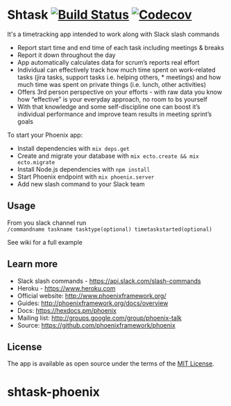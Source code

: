 # Shtask [![Build Status](https://travis-ci.org/radekstasiak/shtask-phoenix.svg?branch=develop)](https://travis-ci.org/radekstasiak/shtask-phoenix) <a href="https://codecov.io/gh/radekstasiak/shtask-phoenix"> <img src="https://codecov.io/gh/radekstasiak/shtask-phoenix/branch/develop/graph/badge.svg" alt="Codecov" />
</a>

It's a timetracking app intended to work along with Slack slash commands

* Report start time and end time of each task including meetings & breaks
* Report it down throughout the day
* App automatically calculates data for scrum’s reports real effort
* Individual can effectively track how much time spent on work-related tasks (jira tasks, support tasks i.e. helping others, * meetings) and how much time was spent on private things (i.e. lunch, other activities)
* Offers 3rd person perspective on your efforts -  with raw data you know how “effective” is your everyday approach, no room to bs yourself
* With that knowledge and some self-discipline one can boost it’s individual performance and improve team results in meeting sprint’s goals


To start your Phoenix app:

  * Install dependencies with `mix deps.get`
  * Create and migrate your database with `mix ecto.create && mix ecto.migrate`
  * Install Node.js dependencies with `npm install`
  * Start Phoenix endpoint with `mix phoenix.server`
  * Add new slash command to your Slack team

## Usage
From you slack channel run </br>
```/commandname taskname tasktype(optional) timetaskstarted(optional)```

See wiki for a full example
## Learn more
  * Slack slash commands - https://api.slack.com/slash-commands
  * Heroku - https://www.heroku.com
  * Official website: http://www.phoenixframework.org/
  * Guides: http://phoenixframework.org/docs/overview
  * Docs: https://hexdocs.pm/phoenix
  * Mailing list: http://groups.google.com/group/phoenix-talk
  * Source: https://github.com/phoenixframework/phoenix

## License
The app is available as open source under the terms of the [MIT License](http://opensource.org/licenses/MIT).

# shtask-phoenix
